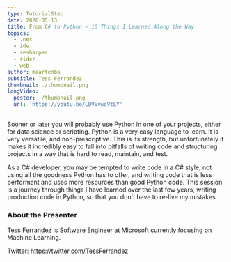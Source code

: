 ```yaml
---
type: TutorialStep
date: 2020-05-13
title: From C# to Python – 10 Things I Learned Along the Way
topics:
  - .net
  - ide
  - resharper
  - rider
  - web
author: maartenba
subtitle: Tess Ferrandez
thumbnail: ./thumbnail.png
longVideo:
  poster: ./thumbnail.png
  url: 'https://youtu.be/LDVVvwoVtLY'
---
```


Sooner or later you will probably use Python in one of your projects, either for data science or scripting. Python is a very easy language to learn. It is very versatile, and non-prescriptive. This is its strength, but unfortunately it makes it incredibly easy to fall into pitfalls of writing code and structuring projects in a way that is hard to read, maintain, and test. 

As a C# developer, you may be tempted to write code in a C# style, not using all the goodness Python has to offer, and writing code that is less performant and uses more resources than good Python code. This session is a journey through things I have learned over the last few years, writing production code in Python, so that you don't have to re-live my mistakes. 

### About the Presenter

Tess Ferrandez is Software Engineer at Microsoft currently focusing on Machine Learning.

Twitter: https://twitter.com/TessFerrandez
